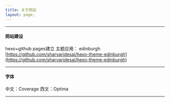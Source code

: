 ```yaml
---
title: 关于网站
layout: page;
---
```

***

#### **网站建设**
hexo+github pages建立
主题应用： edinburgh
          [https://github.com/sharvaridesai/hexo-theme-edinburgh](https://github.com/sharvaridesai/hexo-theme-edinburgh)
          
***

#### **字体**
中文：Coverage
西文：Optima
          
***
